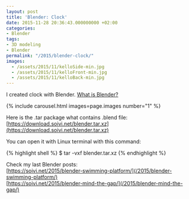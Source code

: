 ```yaml
---
layout: post
title: 'Blender: Clock'
date: 2015-11-28 20:36:43.000000000 +02:00
categories:
- Blender
tags:
- 3D modeling
- Blender
permalink: "/2015/blender-clock/"
images:
  - /assets/2015/11/kelloSide-min.jpg
  - /assets/2015/11/kelloFront-min.jpg
  - /assets/2015/11/kelloBack-min.jpg
---
```

I created clock with Blender. [What is Blender?](https://www.blender.org/)  

{% include carousel.html images=page.images number="1" %}

Here is the .tar package what contains .blend file:  
[https://download.soivi.net/blender.tar.xz](https://download.soivi.net/blender.tar.xz)

You can open it with Linux terminal with this command:

{% highlight shell %}
$ tar -vxf blender.tar.xz
{% endhighlight %}

Check my last Blender posts:  
[https://soivi.net/2015/blender-swimming-platform/](/2015/blender-swimming-platform/)  
[https://soivi.net/2015/blender-mind-the-gap/](/2015/blender-mind-the-gap/)